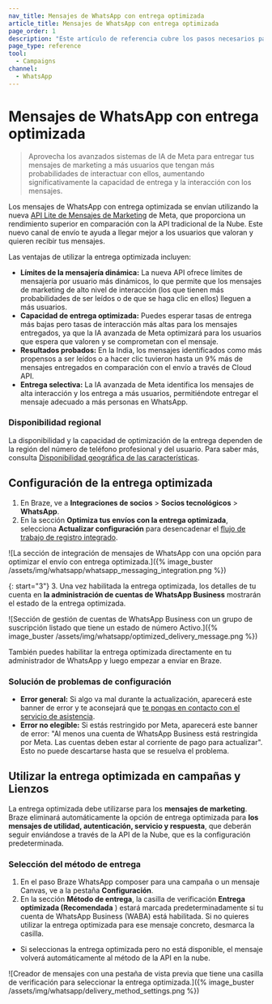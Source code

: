 ```yaml
---
nav_title: Mensajes de WhatsApp con entrega optimizada
article_title: Mensajes de WhatsApp con entrega optimizada
page_order: 1
description: "Este artículo de referencia cubre los pasos necesarios para elaborar y crear un mensaje de WhatsApp con entrega optimizada."
page_type: reference
tool:
  - Campaigns
channel:
  - WhatsApp
---
```


# Mensajes de WhatsApp con entrega optimizada

> Aprovecha los avanzados sistemas de IA de Meta para entregar tus mensajes de marketing a más usuarios que tengan más probabilidades de interactuar con ellos, aumentando significativamente la capacidad de entrega y la interacción con los mensajes.

Los mensajes de WhatsApp con entrega optimizada se envían utilizando la nueva [API Lite de Mensajes de Marketing](https://developers.facebook.com/docs/whatsapp/marketing-messages-lite-api/) de Meta, que proporciona un rendimiento superior en comparación con la API tradicional de la Nube. Este nuevo canal de envío te ayuda a llegar mejor a los usuarios que valoran y quieren recibir tus mensajes.

Las ventajas de utilizar la entrega optimizada incluyen:

- **Límites de la mensajería dinámica:** La nueva API ofrece límites de mensajería por usuario más dinámicos, lo que permite que los mensajes de marketing de alto nivel de interacción (los que tienen más probabilidades de ser leídos o de que se haga clic en ellos) lleguen a más usuarios.
- **Capacidad de entrega optimizada:** Puedes esperar tasas de entrega más bajas pero tasas de interacción más altas para los mensajes entregados, ya que la IA avanzada de Meta optimizará para los usuarios que espera que valoren y se comprometan con el mensaje. 
- **Resultados probados:** En la India, los mensajes identificados como más propensos a ser leídos o a hacer clic tuvieron hasta un 9% más de mensajes entregados en comparación con el envío a través de Cloud API.
- **Entrega selectiva:** La IA avanzada de Meta identifica los mensajes de alta interacción y los entrega a más usuarios, permitiéndote entregar el mensaje adecuado a más personas en WhatsApp.

### Disponibilidad regional

La disponibilidad y la capacidad de optimización de la entrega dependen de la región del número de teléfono profesional y del usuario. Para saber más, consulta [Disponibilidad geográfica de las características](https://developers.facebook.com/docs/whatsapp/marketing-messages-lite-api/get-started#geographic-availability-of-features). 

## Configuración de la entrega optimizada

1. En Braze, ve a **Integraciones de socios** > **Socios tecnológicos** > **WhatsApp**.
2. En la sección **Optimiza tus envíos con la entrega optimizada**, selecciona **Actualizar configuración** para desencadenar el [flujo de trabajo de registro integrado]({{site.baseurl}}/user_guide/message_building_by_channel/whatsapp/overview/embedded_signup/).

\![La sección de integración de mensajes de WhatsApp con una opción para optimizar el envío con entrega optimizada.]({% image_buster /assets/img/whatsapp/whatsapp_messaging_integration.png %})

{: start="3"}
3\. Una vez habilitada la entrega optimizada, los detalles de tu cuenta en **la administración de cuentas de WhatsApp Business** mostrarán el estado de la entrega optimizada.

\![Sección de gestión de cuentas de WhatsApp Business con un grupo de suscripción listado que tiene un estado de número Activo.]({% image_buster /assets/img/whatsapp/optimized_delivery_message.png %})

También puedes habilitar la entrega optimizada directamente en tu administrador de WhatsApp y luego empezar a enviar en Braze.

### Solución de problemas de configuración

- **Error general:** Si algo va mal durante la actualización, aparecerá este banner de error y te aconsejará que [te pongas en contacto con el servicio de asistencia]({{site.baseurl}}/braze_support/).
- **Error no elegible:** Si estás restringido por Meta, aparecerá este banner de error: "Al menos una cuenta de WhatsApp Business está restringida por Meta. Las cuentas deben estar al corriente de pago para actualizar". Esto no puede descartarse hasta que se resuelva el problema.

## Utilizar la entrega optimizada en campañas y Lienzos

La entrega optimizada debe utilizarse para los **mensajes de marketing**. Braze eliminará automáticamente la opción de entrega optimizada para **los mensajes de utilidad, autenticación, servicio y respuesta**, que deberán seguir enviándose a través de la API de la Nube, que es la configuración predeterminada. 

### Selección del método de entrega

1. En el paso Braze WhatsApp composer para una campaña o un mensaje Canvas, ve a la pestaña **Configuración**.
2. En la sección **Método de entrega**, la casilla de verificación **Entrega optimizada (Recomendada** ) estará marcada predeterminadamente si tu cuenta de WhatsApp Business (WABA) está habilitada. Si no quieres utilizar la entrega optimizada para ese mensaje concreto, desmarca la casilla.
- Si seleccionas la entrega optimizada pero no está disponible, el mensaje volverá automáticamente al método de la API en la nube.

\![Creador de mensajes con una pestaña de vista previa que tiene una casilla de verificación para seleccionar la entrega optimizada.]({% image_buster /assets/img/whatsapp/delivery_method_settings.png %})